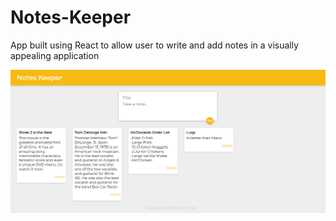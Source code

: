 # Notes-Keeper
App built using React to allow user to write and add notes in a visually appealing application

![image](images/notesPic.png)

